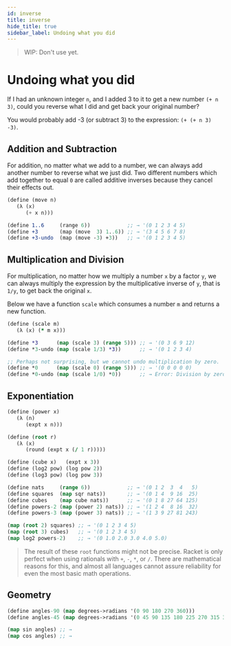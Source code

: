 ```yaml
---
id: inverse
title: inverse
hide_title: true
sidebar_label: Undoing what you did
---
```


> WIP: Don't use yet.

# Undoing what you did

If I had an unknown integer `n`, and I added 3 to it to get a new number
`(+ n 3)`, could you reverse what I did and get back your original number?

You would probably add -3 (or subtract 3) to the expression: `(+ (+ n 3) -3)`.

## Addition and Subtraction

For addition, no matter what we add to a number, we can always add another
number to reverse what we just did. Two different numbers which add together to
equal `0` are called additive inverses because they cancel their effects out.

``` scheme
(define (move n)
   (λ (x)
      (+ x n)))

(define 1..6     (range 6))            ;; → '(0 1 2 3 4 5)
(define +3       (map (move  3) 1..6)) ;; → '(3 4 5 6 7 8)
(define +3-undo  (map (move -3) +3))   ;; → '(0 1 2 3 4 5)
```

## Multiplication and Division

For multiplication, no matter how we multiply a number `x` by a factor `y`, we
can always multiply the expression by the multiplicative inverse of `y`, that is
`1/y`, to get back the original `x`.

Below we have a function `scale` which consumes a number `m` and returns a new
function.

``` clojure
(define (scale m)
   (λ (x) (* m x)))

(define *3      (map (scale 3) (range 5))) ;; → '(0 3 6 9 12)
(define *3-undo (map (scale 1/3) *3))      ;; → '(0 1 2 3 4)

;; Perhaps not surprising, but we cannot undo multiplication by zero.
(define *0      (map (scale 0) (range 5))) ;; → '(0 0 0 0 0)
(define *0-undo (map (scale 1/0) *0))      ;; → Error: Division by zero is undefined.
```

## Exponentiation

``` clojure
(define (power x)
   (λ (n)
      (expt x n)))

(define (root r)
   (λ (x)
      (round (expt x (/ 1 r)))))

(define (cube x)   (expt x 3))
(define (log2 pow) (log pow 2))
(define (log3 pow) (log pow 3))

(define nats     (range 6))            ;; → '(0 1 2  3  4   5)
(define squares  (map sqr nats))       ;; → '(0 1 4  9 16  25)
(define cubes    (map cube nats))      ;; → '(0 1 8 27 64 125)
(define powers-2 (map (power 2) nats)) ;; → '(1 2 4  8 16  32)
(define powers-3 (map (power 3) nats)) ;; → '(1 3 9 27 81 243)

(map (root 2) squares) ;; → '(0 1 2 3 4 5)
(map (root 3) cubes)   ;; → '(0 1 2 3 4 5)
(map log2 powers-2)    ;; → '(0 1.0 2.0 3.0 4.0 5.0)
```

> The result of these `root` functions might not be precise. Racket is only
> perfect when using rationals with `+`, `-`, `*`, or `/`. There are
> mathematical reasons for this, and almost all languages cannot assure
> reliability for even the most basic math operations.

## Geometry

``` clojure
(define angles-90 (map degrees->radians '(0 90 180 270 360)))
(define angles-45 (map degrees->radians '(0 45 90 135 180 225 270 315 360)))

(map sin angles) ;; →
(map cos angles) ;; →
```
